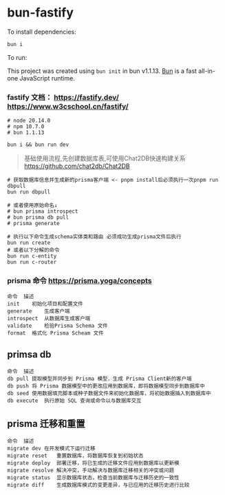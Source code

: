 # bun-fastify

To install dependencies:

```bash
bun i
```

To run:

This project was created using `bun init` in bun v1.1.13. [Bun](https://bun.sh) is a fast all-in-one JavaScript runtime.

### fastify 文档： https://fastify.dev/ https://www.w3cschool.cn/fastify/

```
# node 20.14.0
# npm 10.7.0
# bun 1.1.13

bun i && bun run dev
```

> 基础使用流程,先创建数据库表,可使用Chat2DB快速构建关系 https://github.com/chat2db/Chat2DB

```
# 获取数据库信息并生成新的prisma客户端 <- pnpm install后必须执行一次pnpm run dbpull
bun run dbpull

# 或者使用原始命名↓
# bun prisma introspect
# bun prisma db pull
# prisma generate

# 执行以下命令生成schema实体类和路由 必须成功生成prisma文件后执行
bun run create
# 或者以下分解的命令
bun run c-entity
bun run c-router
```
### prisma 命令 https://prisma.yoga/concepts
```
命令	描述
init	初始化项目和配置文件
generate	生成客户端
introspect	从数据库生成客户端
validate	检验Prisma Schema 文件
format	格式化 Prisma Scheam 文件
```

## primsa db
```
命令  描述
db pull	提取模型并同步到 Prisma 模型，生成 Prisma Client新的客户端
db push	将 Prisma 数据模型中的更改应用到数据库，即将数据模型同步到数据库中
db seed	使用数据填充脚本或种子数据文件来初始化数据库，将初始数据插入到数据库中
db execute	执行原始 SQL 查询或命令以与数据库交互
```

## prisma 迁移和重置
```
命令	描述
migrate dev	在开发模式下运行迁移
migrate reset	重置数据库，将数据库恢复到初始状态
migrate deploy	部署迁移，将已生成的迁移文件应用到数据库以更新模
migrate resolve	解决冲突，手动解决与数据库迁移相关的冲突或问题
migrate status	显示数据库状态，检查当前数据库与迁移历史的一致性
migrate diff	生成数据库模式的变更差异，与已应用的迁移历史进行比较
```
